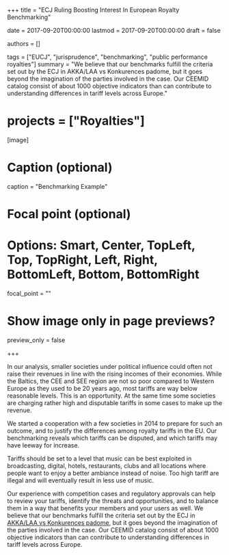 +++
title = "ECJ Ruling Boosting Interest In European Royalty Benchmarking"

date = 2017-09-20T00:00:00
lastmod = 2017-09-20T00:00:00
draft = false

authors = []

tags = ["EUCJ", "jurisprudence", "benchmarking", "public performance royalties"]
summary = "We believe that our benchmarks  fulfill the criteria set out by the ECJ in AKKA/LAA vs Konkurences padome, but it goes beyond the imagination of the parties involved in the case.  Our CEEMID catalog consist of about 1000 objective indicators than can contribute to understanding differences in tariff levels across Europe."

# projects = ["Royalties"]

[image]
  # Caption (optional)
  caption = "Benchmarking Example"

  # Focal point (optional)
  # Options: Smart, Center, TopLeft, Top, TopRight, Left, Right, BottomLeft, Bottom, BottomRight
  focal_point = ""

  # Show image only in page previews?
  preview_only = false

+++

In our analysis, smaller societies under political influence could often not raise their revenues in line with the rising incomes of their economies.  While the Baltics, the CEE and SEE region are not so poor compared to Western Europe as they used to be 20 years ago, most tariffs are way below reasonable levels. This is an opportunity.  At the same time some societies are charging rather high and disputable tariffs in some cases to make up the revenue.

We started a cooperation with a few societies in 2014 to prepare for such an outcome, and to justify the differences among royalty tariffs in the EU. Our benchmarking reveals which tariffs can be disputed, and which tariffs may have leeway for increase.

Tariffs should be set to a level that music can be best exploited in broadcasting, digital, hotels, restaurants, clubs and all locations where people want to enjoy a better ambiance instead of noise.  Too high tariff are illegal and will eventually result in less use of music.

Our experience with competition cases and regulatory approvals can help to review your tariffs, identify the threats and opportunities, and to balance them in a way that benefits your members and your users as well.  We believe that our benchmarks  fulfill the criteria set out by the ECJ in [AKKA/LAA vs Konkurences padome](http://curia.europa.eu/juris/document/document.jsf?text=&docid=194436&pageIndex=0&doclang=EN&mode=lst&dir=&occ=first&part=1&cid=273330), but it goes beyond the imagination of the parties involved in the case.  Our CEEMID catalog consist of about 1000 objective indicators than can contribute to understanding differences in tariff levels across Europe.